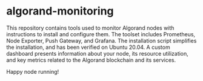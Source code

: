 # algorand-monitoring
This repository contains tools used to monitor Algorand nodes with instructions to install and configure them. The toolset includes Prometheus, Node Exporter, Push Gateway, and Grafana. The installation script simplifies the installation, and has been verified on Ubuntu 20.04. A custom dashboard presents information about your node, its resource utilization, and key metrics related to the Algorand blockchain and its services.

Happy node running!
